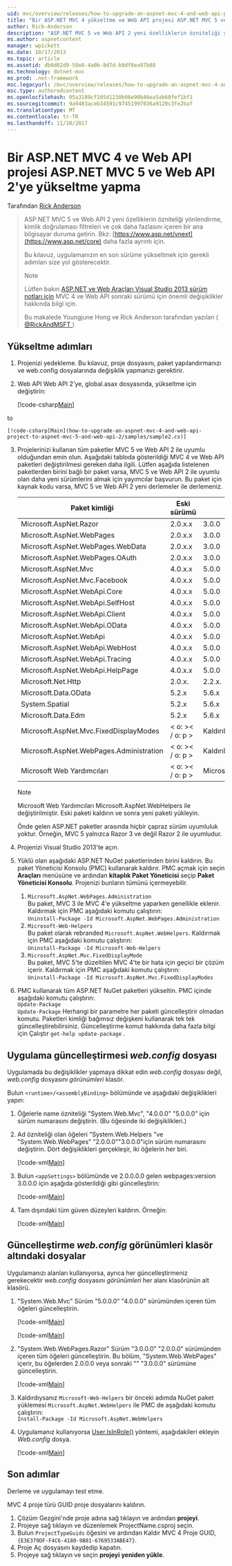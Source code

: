 ```yaml
---
uid: mvc/overview/releases/how-to-upgrade-an-aspnet-mvc-4-and-web-api-project-to-aspnet-mvc-5-and-web-api-2
title: "Bir ASP.NET MVC 4 yükseltme ve Web API projesi ASP.NET MVC 5 ve Web API 2 | Microsoft Docs"
author: Rick-Anderson
description: "ASP.NET MVC 5 ve Web API 2 yeni özelliklerin özniteliği yönlendirme, kimlik doğrulaması filtreleri ve çok daha fazlasını içeren bir ana bilgisayar duruma getirin."
ms.author: aspnetcontent
manager: wpickett
ms.date: 10/17/2013
ms.topic: article
ms.assetid: db0d02d9-58e8-4a0b-8d7d-b8df8ea97b88
ms.technology: dotnet-mvc
ms.prod: .net-framework
msc.legacyurl: /mvc/overview/releases/how-to-upgrade-an-aspnet-mvc-4-and-web-api-project-to-aspnet-mvc-5-and-web-api-2
msc.type: authoredcontent
ms.openlocfilehash: 05a3189cf105d1230b96e90b46ea5ab60fef1bf1
ms.sourcegitcommit: 9a9483aceb34591c97451997036a9120c3fe2baf
ms.translationtype: MT
ms.contentlocale: tr-TR
ms.lasthandoff: 11/10/2017
---
```

<a name="how-to-upgrade-an-aspnet-mvc-4-and-web-api-project-to-aspnet-mvc-5-and-web-api-2"></a>Bir ASP.NET MVC 4 ve Web API projesi ASP.NET MVC 5 ve Web API 2'ye yükseltme yapma
====================
Tarafından [Rick Anderson](https://github.com/Rick-Anderson)

> ASP.NET MVC 5 ve Web API 2 yeni özelliklerin özniteliği yönlendirme, kimlik doğrulaması filtreleri ve çok daha fazlasını içeren bir ana bilgisayar duruma getirin. Bkz: [https://www.asp.net/vnext](https://www.asp.net/core) daha fazla ayrıntı için.
> 
> Bu kılavuz, uygulamanızın en son sürüme yükseltmek için gerekli adımları size yol gösterecektir.  
> 
> > [!NOTE]
> > Lütfen bakın [ASP.NET ve Web Araçları Visual Studio 2013 sürüm notları için](../../../visual-studio/overview/2013/release-notes.md) MVC 4 ve Web API sonraki sürümü için önemli değişiklikler hakkında bilgi için.
> 
>   
> 
> Bu makalede Youngjune Hong ve Rick Anderson tarafından yazılan ( [ @RickAndMSFT ](https://twitter.com/#!/RickAndMSFT) )


## <a name="upgrade-steps"></a>Yükseltme adımları

1. Projenizi yedekleme. Bu kılavuz, proje dosyasını, paket yapılandırmanızı ve web.config dosyalarında değişiklik yapmanızı gerektirir.
2. Web API Web API 2'ye, global.asax dosyasında, yükseltme için değiştirin:

    [!code-csharp[Main](how-to-upgrade-an-aspnet-mvc-4-and-web-api-project-to-aspnet-mvc-5-and-web-api-2/samples/sample1.cs)]

 to

    [!code-csharp[Main](how-to-upgrade-an-aspnet-mvc-4-and-web-api-project-to-aspnet-mvc-5-and-web-api-2/samples/sample2.cs)]
3. Projelerinizi kullanan tüm paketler MVC 5 ve Web API 2 ile uyumlu olduğundan emin olun. Aşağıdaki tabloda gösterildiği MVC 4 ve Web API paketleri değiştirilmesi gereken daha ilgili. Lütfen aşağıda listelenen paketlerden birini bağlı bir paket varsa, MVC 5 ve Web API 2 ile uyumlu olan daha yeni sürümlerini almak için yayımcılar başvurun. Bu paket için kaynak kodu varsa, MVC 5 ve Web API 2 yeni derlemeler ile derlemeniz.   

    | **Paket kimliği** | **Eski sürümü** | **Yeni sürüm** |
    | --- | --- | --- |
    | Microsoft.AspNet.Razor | 2.0.x.x | 3.0.0 |
    | Microsoft.AspNet.WebPages | 2.0.x.x | 3.0.0 |
    | Microsoft.AspNet.WebPages.WebData | 2.0.x.x | 3.0.0 |
    | Microsoft.AspNet.WebPages.OAuth | 2.0.x.x | 3.0.0 |
    | Microsoft.AspNet.Mvc | 4.0.x.x | 5.0.0 |
    | Microsoft.AspNet.Mvc.Facebook | 4.0.x.x | 5.0.0 |
    | Microsoft.AspNet.WebApi.Core | 4.0.x.x | 5.0.0 |
    | Microsoft.AspNet.WebApi.SelfHost | 4.0.x.x | 5.0.0 |
    | Microsoft.AspNet.WebApi.Client | 4.0.x.x | 5.0.0 |
    | Microsoft.AspNet.WebApi.OData | 4.0.x.x | 5.0.0 |
    | Microsoft.AspNet.WebApi | 4.0.x.x | 5.0.0 |
    | Microsoft.AspNet.WebApi.WebHost | 4.0.x.x | 5.0.0 |
    | Microsoft.AspNet.WebApi.Tracing | 4.0.x.x | 5.0.0 |
    | Microsoft.AspNet.WebApi.HelpPage | 4.0.x.x | 5.0.0 |
    | Microsoft.Net.Http | 2.0.x. | 2.2.x. |
    | Microsoft.Data.OData | 5.2.x | 5.6.x |
    | System.Spatial | 5.2.x | 5.6.x |
    | Microsoft.Data.Edm | 5.2.x | 5.6.x |
    | Microsoft.AspNet.Mvc.FixedDisplayModes | < o: >< / o: p > | Kaldırıldı |
    | Microsoft.AspNet.WebPages.Administration | < o: >< / o: p > | Kaldırıldı |
    | Microsoft Web Yardımcıları | < o: >< / o: p > | Microsoft.AspNet.WebHelpers |

    > [!NOTE]
    > Microsoft Web Yardımcıları Microsoft.AspNet.WebHelpers ile değiştirilmiştir. Eski paketi kaldırın ve sonra yeni paketi yükleyin.   
    >   
    > Önde gelen ASP.NET paketler arasında hiçbir çapraz sürüm uyumluluk yoktur. Örneğin, MVC 5 yalnızca Razor 3 ve değil Razor 2 ile uyumludur.
4. Projenizi Visual Studio 2013'te açın.
5. Yüklü olan aşağıdaki ASP.NET NuGet paketlerinden birini kaldırın. Bu paket Yöneticisi Konsolu (PMC) kullanarak kaldırır. PMC açmak için seçin **Araçları** menüsüne ve ardından **kitaplık Paket Yöneticisi** seçip **Paket Yöneticisi Konsolu**. Projenizi bunların tümünü içermeyebilir.

    1. `Microsoft.AspNet.WebPages.Administration`  
 Bu paket, MVC 3 ile MVC 4'e yükseltme yaparken genellikle eklenir. Kaldırmak için PMC aşağıdaki komutu çalıştırın:  
        `Uninstall-Package -Id Microsoft.AspNet.WebPages.Administration`
    2. `Microsoft-Web-Helpers`   
 Bu paket olarak rebranded `Microsoft.AspNet.WebHelpers`. Kaldırmak için PMC aşağıdaki komutu çalıştırın:  
        `Uninstall-Package -Id Microsoft-Web-Helpers`
    3. `Microsoft.AspNet.Mvc.FixedDisplayMode`  
 Bu paket, MVC 5'te düzeltilen MVC 4'te bir hata için geçici bir çözüm içerir. Kaldırmak için PMC aşağıdaki komutu çalıştırın:  
        `Uninstall-Package -Id Microsoft.AspNet.Mvc.FixedDisplayModes`
6. PMC kullanarak tüm ASP.NET NuGet paketleri yükseltin. PMC içinde aşağıdaki komutu çalıştırın:  
    `Update-Package`  
 `Update-Package` Herhangi bir parametre her paketi güncelleştirir olmadan komutu. Paketleri kimliği bağımsız değişkeni kullanarak tek tek güncelleştirebilirsiniz. Güncelleştirme komut hakkında daha fazla bilgi için Çalıştır `get-help update-package` .

## <a name="update-the-application-webconfig-file"></a>Uygulama güncelleştirmesi *web.config* dosyası

Uygulamada bu değişiklikler yapmaya dikkat edin *web.config* dosyası değil, *web.config* dosyasını *görünümleri* klasör.

Bulun `<runtime>/<assemblyBinding>` bölümünde ve aşağıdaki değişiklikleri yapın:

1. Öğelerle name özniteliği "System.Web.Mvc", "4.0.0.0" "5.0.0.0" için sürüm numarasını değiştirin. (Bu öğesinde iki değişiklikleri.)
2. Ad özniteliği olan öğeleri &quot;System.Web.Helpers "ve &quot;System.Web.WebPages&quot; "2.0.0.0""3.0.0.0"için sürüm numarasını değiştirin. Dört değişiklikleri gerçekleşir, iki öğelerin her biri.

    [!code-xml[Main](how-to-upgrade-an-aspnet-mvc-4-and-web-api-project-to-aspnet-mvc-5-and-web-api-2/samples/sample3.xml?highlight=6,10,14)]
3. Bulun `<appSettings>` bölümünde ve 2.0.0.0.0 gelen webpages:version 3.0.0.0 için aşağıda gösterildiği gibi güncelleştirin:

    [!code-xml[Main](how-to-upgrade-an-aspnet-mvc-4-and-web-api-project-to-aspnet-mvc-5-and-web-api-2/samples/sample4.xml?highlight=2)]
4. Tam dışındaki tüm güven düzeyleri kaldırın. Örneğin:

    [!code-xml[Main](how-to-upgrade-an-aspnet-mvc-4-and-web-api-project-to-aspnet-mvc-5-and-web-api-2/samples/sample5.xml?highlight=2)]

## <a name="update-the-webconfig-files-under-the-views-folder"></a>Güncelleştirme *web.config* görünümleri klasör altındaki dosyalar

Uygulamanızı alanları kullanıyorsa, ayrıca her güncelleştirmeniz gerekecektir *web.config* dosyasını *görünümleri* her alanı klasörünün alt klasörü.

1. "System.Web.Mvc" Sürüm "5.0.0.0" "4.0.0.0" sürümünden içeren tüm öğeleri güncelleştirin.  

    [!code-xml[Main](how-to-upgrade-an-aspnet-mvc-4-and-web-api-project-to-aspnet-mvc-5-and-web-api-2/samples/sample6.xml?highlight=2)]

    [!code-xml[Main](how-to-upgrade-an-aspnet-mvc-4-and-web-api-project-to-aspnet-mvc-5-and-web-api-2/samples/sample7.xml?highlight=4-6,8)]
2. "System.Web.WebPages.Razor" Sürüm "3.0.0.0" "2.0.0.0" sürümünden içeren tüm öğeleri güncelleştirin. Bu bölüm, "System.Web.WebPages" içerir, bu öğelerden 2.0.0.0 veya sonraki "" "3.0.0.0" sürümüne güncelleştirin.  

    [!code-xml[Main](how-to-upgrade-an-aspnet-mvc-4-and-web-api-project-to-aspnet-mvc-5-and-web-api-2/samples/sample8.xml?highlight=3-5)]
3. Kaldırdıysanız `Microsoft-Web-Helpers` bir önceki adımda NuGet paket yüklemesi `Microsoft.AspNet.WebHelpers` ile PMC de aşağıdaki komutu çalıştırın:  
    `Install-Package -Id Microsoft.AspNet.WebHelpers`
4. Uygulamanız kullanıyorsa [User.IsInRole()](https://msdn.microsoft.com/en-us/library/system.web.security.roleprincipal.isinrole(v=vs.110).aspx) yöntemi, aşağıdakileri ekleyin *Web.config* dosya.

    [!code-xml[Main](how-to-upgrade-an-aspnet-mvc-4-and-web-api-project-to-aspnet-mvc-5-and-web-api-2/samples/sample9.xml)]

## <a name="final-steps"></a>Son adımlar

Derleme ve uygulamayı test etme.

MVC 4 proje türü GUID proje dosyalarını kaldırın.

1. Çözüm Gezgini'nde proje adına sağ tıklayın ve ardından **projeyi**.
2. Projeye sağ tıklayın ve düzenlemek ProjectName.csproj seçin.
3. Bulun `ProjectTypeGuids` öğesini ve ardından Kaldır MVC 4 Proje GUID, `{E3E379DF-F4C6-4180-9B81-6769533ABE47}`.
4. Proje Aç dosyasını kaydedip kapatın.
5. Projeye sağ tıklayın ve seçin **projeyi yeniden yükle**.
